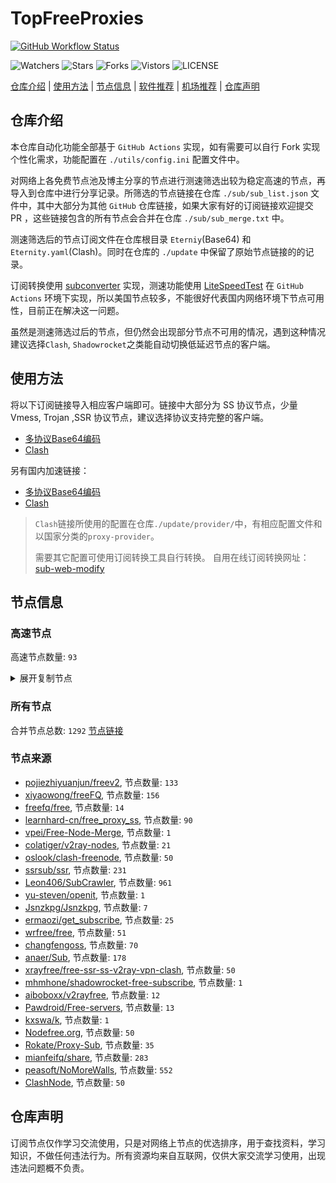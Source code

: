 # TopFreeProxies
[![GitHub Workflow Status](https://github.com/youkai0100/youkai/actions/workflows/get-proxies.yml/badge.svg)](https://github.com/youkai0100/youkai/actions/workflows/get-proxies.yml) 

![Watchers](https://img.shields.io/github/watchers/youkai0100/youkai) ![Stars](https://img.shields.io/github/stars/youkai0100/youkai) ![Forks](https://img.shields.io/github/forks/youkai0100/youkai) ![Vistors](https://visitor-badge.laobi.icu/badge?page_id=youkai0100.youkai) ![LICENSE](https://img.shields.io/badge/license-CC%20BY--SA%204.0-green.svg)

[仓库介绍](https://github.com/youkai0100/youkai#仓库介绍) | [使用方法](https://github.com/youkai0100/youkai#使用方法) | [节点信息](https://github.com/youkai0100/youkai#节点信息) | [软件推荐](https://github.com/youkai0100/youkai#客户端选择) | [机场推荐](https://github.com/youkai0100/youkai#机场推荐) | [仓库声明](https://github.com/youkai0100/youkai#仓库声明)

## 仓库介绍
本仓库自动化功能全部基于 `GitHub Actions` 实现，如有需要可以自行 Fork 实现个性化需求，功能配置在 `./utils/config.ini` 配置文件中。

对网络上各免费节点池及博主分享的节点进行测速筛选出较为稳定高速的节点，再导入到仓库中进行分享记录。所筛选的节点链接在仓库 `./sub/sub_list.json` 文件中，其中大部分为其他 `GitHub` 仓库链接，如果大家有好的订阅链接欢迎提交 PR ，这些链接包含的所有节点会合并在仓库 `./sub/sub_merge.txt` 中。

测速筛选后的节点订阅文件在仓库根目录 `Eterniy`(Base64) 和 `Eternity.yaml`(Clash)。同时在仓库的 `./update` 中保留了原始节点链接的的记录。

订阅转换使用 [subconverter](https://github.com/tindy2013/subconverter) 实现，测速功能使用 [LiteSpeedTest](https://github.com/xxf098/LiteSpeedTest) 在 `GitHub Actions` 环境下实现，所以美国节点较多，不能很好代表国内网络环境下节点可用性，目前正在解决这一问题。

虽然是测速筛选过后的节点，但仍然会出现部分节点不可用的情况，遇到这种情况建议选择`Clash`, `Shadowrocket`之类能自动切换低延迟节点的客户端。

## 使用方法
将以下订阅链接导入相应客户端即可。链接中大部分为 SS 协议节点，少量 Vmess, Trojan ,SSR 协议节点，建议选择协议支持完整的客户端。

- [多协议Base64编码](https://raw.githubusercontent.com/youkai0100/youkai/master/Eternity)
- [Clash](https://raw.githubusercontent.com/youkai0100/youkai/master/Eternity.yaml)

另有国内加速链接：

- [多协议Base64编码](https://fastly.jsdelivr.net/gh/youkai0100/youkai@master/Eternity)
- [Clash](https://fastly.jsdelivr.net/gh/youkai0100/youkai@master/Eternity.yaml)

>`Clash`链接所使用的配置在仓库`./update/provider/`中，有相应配置文件和以国家分类的`proxy-provider`。
>
>需要其它配置可使用订阅转换工具自行转换。
>自用在线订阅转换网址：[sub-web-modify](https://sub.v1.mk/)

## 节点信息
### 高速节点
高速节点数量: `93`
<details>
  <summary>展开复制节点</summary>

    ssr://OTQuMjMuMTE2LjE5MDo0NDM6b3JpZ2luOmFlcy0yNTYtY3RyOnRsczEuMl90aWNrZXRfYXV0aDpTRzkzWkhsQ2VYQmhjM05sY2pJd01qSS8_Z3JvdXA9VTFOU1VISnZkbWxrWlhJJnJlbWFya3M9OEotSHJmQ2ZoN0FnU0V2cHBwbm11SzhvZVc5MWRIVmlaZW1Zdi1TOG4tZW5rZWFLZ0RJcElETSZvYmZzcGFyYW09VG05dVpRJnByb3RvcGFyYW09VG05dVpR
    vmess://eyJ2IjoiMiIsInBzIjoi8J+HrfCfh7AgX0hLX+mmmea4ry0+8J+Hs/Cfh7FfTkxf6I235YWwIiwiYWRkIjoiMTU2LjI0NS44LjEyOCIsInBvcnQiOiI0NzAyNCIsInR5cGUiOiJub25lIiwiaWQiOiIzY2E5MTJkYS02YWMyLTQxOGYtYjljZi00NWI2ZjY5NDU3OWIiLCJhaWQiOiI2NCIsIm5ldCI6InRjcCIsInBhdGgiOiIvIiwiaG9zdCI6IiIsInRscyI6IiJ9
    vmess://eyJ2IjoiMiIsInBzIjoi8J+HrfCfh7Ag6aaZ5rivXzA2MTQwMTEiLCJhZGQiOiIxNTYuMjQ1LjguMjA1IiwicG9ydCI6IjQ4NTg4IiwidHlwZSI6Im5vbmUiLCJpZCI6IjNmZDYzN2FkLTQ2ZmUtNGY4NS1hNmU4LTg2YjAwYmNhMTEyMiIsImFpZCI6IjY0IiwibmV0IjoidGNwIiwicGF0aCI6Ii8iLCJob3N0IjoiIiwidGxzIjoiIn0=
    ss://Y2hhY2hhMjAtaWV0Zi1wb2x5MTMwNTpiODliMzljMi1kYzhkLTQ1OTUtYTRjNS01NGI0ZmJhYjNmYzI@free.themars.top:32101#%F0%9F%87%AF%F0%9F%87%B5%20_JP_%E6%97%A5%E6%9C%AC%208
    vmess://eyJ2IjoiMiIsInBzIjoi8J+HrfCfh7Ag6aaZ5rivXzA2MTQwMDYiLCJhZGQiOiIxNTYuMjQ1LjguMTI2IiwicG9ydCI6IjQ3MDI0IiwidHlwZSI6Im5vbmUiLCJpZCI6IjNjYTkxMmRhLTZhYzItNDE4Zi1iOWNmLTQ1YjZmNjk0NTc5YiIsImFpZCI6IjY0IiwibmV0IjoidGNwIiwicGF0aCI6Ii8iLCJob3N0IjoiIiwidGxzIjoiIn0=
    vmess://eyJ2IjoiMiIsInBzIjoi8J+Hr/Cfh7Ug5pel5pysXzA2MTQwODkiLCJhZGQiOiIxMDkuMTY2LjM2LjE5MyIsInBvcnQiOiI1MDAwMiIsInR5cGUiOiJub25lIiwiaWQiOiI0MTgwNDhhZi1hMjkzLTRiOTktOWIwYy05OGNhMzU4MGRkMjQiLCJhaWQiOiI2NCIsIm5ldCI6InRjcCIsInBhdGgiOiIvIiwiaG9zdCI6IiIsInRscyI6IiJ9
    trojan://TJCfE7Mx2YcA8kX8zg@149.50.70.72:4003?allowInsecure=1#%F0%9F%87%AF%F0%9F%87%B5%20_IL_%E4%BB%A5%E8%89%B2%E5%88%97-%3E%F0%9F%87%AF%F0%9F%87%B5_JP_%E6%97%A5%E6%9C%AC
    vmess://eyJ2IjoiMiIsInBzIjoi8J+Hr/Cfh7Ug5pel5pysXzA2MTQwODYiLCJhZGQiOiI0NS44OC40My4yMzAiLCJwb3J0IjoiNDYyMDIiLCJ0eXBlIjoibm9uZSIsImlkIjoiNDE4MDQ4YWYtYTI5My00Yjk5LTliMGMtOThjYTM1ODBkZDI0IiwiYWlkIjoiNjQiLCJuZXQiOiJ0Y3AiLCJwYXRoIjoiLyIsImhvc3QiOiIiLCJ0bHMiOiIifQ==
    vmess://eyJ2IjoiMiIsInBzIjoi8J+Hr/Cfh7Ug5pel5pysXzA2MTQwMDciLCJhZGQiOiJ2anAxLjBiYWQuY29tIiwicG9ydCI6IjQ0MyIsInR5cGUiOiJub25lIiwiaWQiOiI5MjcwOTRkMy1kNjc4LTQ3NjMtODU5MS1lMjQwZDBiY2FlODciLCJhaWQiOiIwIiwibmV0Ijoid3MiLCJwYXRoIjoiL2NoYXQiLCJob3N0IjoidmpwMS4wYmFkLmNvbSIsInRscyI6InRscyJ9
    vmess://eyJ2IjoiMiIsInBzIjoi8J+Hr/Cfh7Ug5pel5pysXzA2MTQ5MzAiLCJhZGQiOiJ0b2t5by5jc2k3bGFoc2MuY29tIiwicG9ydCI6IjkwMDEiLCJ0eXBlIjoibm9uZSIsImlkIjoiZTJiNzU0OWYtNjY3Zi00MWU4LWQ1MDEtYWU1OWZjODJkYjYwIiwiYWlkIjoiMCIsIm5ldCI6IndzIiwicGF0aCI6Ii92aWRlbyIsImhvc3QiOiJ0b2t5by5jc2k3bGFoc2MuY29tIiwidGxzIjoiIn0=
    ss://YWVzLTI1Ni1jZmI6YW1hem9uc2tyMDU@3.38.211.241:443#%F0%9F%87%B0%F0%9F%87%B7%20_KR_%E9%9F%A9%E5%9B%BD%205
    vmess://eyJ2IjoiMiIsInBzIjoi8J+HqPCfh7MgUmVsYXlf8J+HufCfh7xUVy3wn4e58J+HvFRXXzE0IiwiYWRkIjoidHc5OS1oaW5ldC5teW5vZGVzMDAxLm9uZSIsInBvcnQiOiI0NDUiLCJ0eXBlIjoibm9uZSIsImlkIjoiNWYwNGRlODQtNmI3ZS0zNTY0LTgyYzItZDJhOTk4MDAyNjI5IiwiYWlkIjoiMCIsIm5ldCI6InRjcCIsInBhdGgiOiIvdmlkZW8iLCJob3N0IjoidG9reW8uY3NpN2xhaHNjLmNvbSIsInRscyI6IiJ9
    vmess://eyJ2IjoiMiIsInBzIjoi8J+HrfCfh7Ag6aaZ5rivXzA2MTQwMjEiLCJhZGQiOiIxOC4xNjcuNTEuMjMwIiwicG9ydCI6IjM4MzQ2IiwidHlwZSI6Im5vbmUiLCJpZCI6ImZmNjZiZThhLWRmMDItNDhmZi1iNDcxLTQxNzNmMDkyMGFlOSIsImFpZCI6IjAiLCJuZXQiOiJ0Y3AiLCJwYXRoIjoiL3ZpZGVvIiwiaG9zdCI6InRva3lvLmNzaTdsYWhzYy5jb20iLCJ0bHMiOiIifQ==
    vmess://eyJ2IjoiMiIsInBzIjoi8J+HrfCfh7Ag6aaZ5rivXzA2MTQwMDUiLCJhZGQiOiIxOC4xNjYuMjA5LjEwMyIsInBvcnQiOiI1MTU3MyIsInR5cGUiOiJub25lIiwiaWQiOiIwZTI4OTA2Yy03ODc0LTQxMGItZDRmNi0wYzIyYzdkOTk0NWUiLCJhaWQiOiIwIiwibmV0IjoidGNwIiwicGF0aCI6Ii92aWRlbyIsImhvc3QiOiJ0b2t5by5jc2k3bGFoc2MuY29tIiwidGxzIjoiIn0=
    vmess://eyJ2IjoiMiIsInBzIjoi8J+HrfCfh7Ag6aaZ5rivXzA2MTQwMTUiLCJhZGQiOiIxOTguMjUyLjEwNy4yMSIsInBvcnQiOiI4MCIsInR5cGUiOiJub25lIiwiaWQiOiIxOTUzN2RiNy1iMDAyLTRhNjAtOGY5MS01OTQ2MWJmNTZjM2IiLCJhaWQiOiIwIiwibmV0Ijoid3MiLCJwYXRoIjoiL3ppbmdmYXN0LnZuIiwiaG9zdCI6IiIsInRscyI6IiJ9
    vmess://eyJ2IjoiMiIsInBzIjoi8J+Hr/Cfh7Ug5pel5pysXzA2MTQwMjciLCJhZGQiOiIxMzEuMTg2LjQxLjE5MiIsInBvcnQiOiIyNjI5NyIsInR5cGUiOiJub25lIiwiaWQiOiJiMGVkNmViNy1kYzMwLTQ4OTctZGY1MC1jMmMxZDRlZTZlOTEiLCJhaWQiOiIwIiwibmV0IjoidGNwIiwicGF0aCI6Ii96aW5nZmFzdC52biIsImhvc3QiOiIiLCJ0bHMiOiIifQ==
    vmess://eyJ2IjoiMiIsInBzIjoi8J+Hr/Cfh7Ug5pel5pysXzA2MTQ5MzEiLCJhZGQiOiJvc2FrYXl6aC5jc2k3Lm5ldCIsInBvcnQiOiI5MDAxIiwidHlwZSI6Im5vbmUiLCJpZCI6ImUyYjc1NDlmLTY2N2YtNDFlOC1kNTAxLWFlNTlmYzgyZGI2MCIsImFpZCI6IjAiLCJuZXQiOiJ3cyIsInBhdGgiOiIvdmlkZW8iLCJob3N0Ijoib3Nha2F5emguY3NpNy5uZXQiLCJ0bHMiOiIifQ==
    vmess://eyJ2IjoiMiIsInBzIjoi8J+HuPCfh6wg5paw5Yqg5Z2hXzA2MTQ3NTMiLCJhZGQiOiJzZy5jc2k3bGFoc2MuY29tIiwicG9ydCI6IjkwMDEiLCJ0eXBlIjoibm9uZSIsImlkIjoiZTJiNzU0OWYtNjY3Zi00MWU4LWQ1MDEtYWU1OWZjODJkYjYwIiwiYWlkIjoiMCIsIm5ldCI6IndzIiwicGF0aCI6Ii92aWRlbyIsImhvc3QiOiJzZy5jc2k3bGFoc2MuY29tIiwidGxzIjoiIn0=
    ssr://M2xheWVyMDMuaW5pdGNsb3VkLnBybzo1NjE6YXV0aF9hZXMxMjhfbWQ1OmNoYWNoYTIwLWlldGY6cGxhaW46YldKc1lXNXJNWEJ2Y25RLz9ncm91cD1VMU5TVUhKdmRtbGtaWEkmcmVtYXJrcz04Si1IcmZDZmg3QWdTRXZwcHBubXVLOG9lVzkxZEhWaVplbVl2LVM4bi1lbmtlYUtnRElwJm9iZnNwYXJhbT0mcHJvdG9wYXJhbT1ORGcxTXpBNlRFeE1hWFZwZFdsMU56ZzNPRGM0
    vmess://eyJ2IjoiMiIsInBzIjoi8J+HuPCfh6wg5paw5Yqg5Z2hIDAwMSIsImFkZCI6Im1lZXR6b29tLmRpc25ldC5ncSIsInBvcnQiOiI0NDMiLCJ0eXBlIjoibm9uZSIsImlkIjoiYTg2OWM1NTctNWM3ZC00MjZmLTkwMzktMDI3OWMxNjM1MmJjIiwiYWlkIjoiMCIsIm5ldCI6IndzIiwicGF0aCI6Ii92bWVzc3dzIiwiaG9zdCI6Im1lZXR6b29tLmRpc25ldC5ncSIsInRscyI6InRscyJ9
    ss://YWVzLTI1Ni1jZmI6YW1hem9uc2tyMDU@18.139.163.228:443#%F0%9F%87%B8%F0%9F%87%AC%20_SG_%E6%96%B0%E5%8A%A0%E5%9D%A1%204
    vmess://eyJ2IjoiMiIsInBzIjoi8J+HuPCfh6wgX1NHX+aWsOWKoOWdoSAyIiwiYWRkIjoiMTMuMjE1LjE5MC4xOTEiLCJwb3J0IjoiODAiLCJ0eXBlIjoibm9uZSIsImlkIjoiY2E3ZmViYzItYmI0NS00ZTZkLTgxMGUtYWIwYWY2MDA5YzRlIiwiYWlkIjoiMCIsIm5ldCI6IndzIiwicGF0aCI6Ii9hd3MtY2hpbmEtbWVkaWEvWTY5OUdqeDJyTncubXA0IiwiaG9zdCI6IiIsInRscyI6IiJ9
    trojan://7a73f1dc97a70905870c0c0484b12145@trs22.bolab.net:443?allowInsecure=0#%F0%9F%87%AF%F0%9F%87%B5%20Relay_%F0%9F%87%AF%F0%9F%87%B5JP-%F0%9F%87%AF%F0%9F%87%B5JP_13%20%7C30.27Mb
    vmess://eyJ2IjoiMiIsInBzIjoi8J+HqPCfh7Mg5Y+w5rm+XzA2MTQwMTUiLCJhZGQiOiI2MS4yMjAuMTk4LjEwMiIsInBvcnQiOiI1ODAwMiIsInR5cGUiOiJub25lIiwiaWQiOiI0MTgwNDhhZi1hMjkzLTRiOTktOWIwYy05OGNhMzU4MGRkMjQiLCJhaWQiOiI2NCIsIm5ldCI6InRjcCIsInBhdGgiOiIvIiwiaG9zdCI6IiIsInRscyI6IiJ9
    trojan://7a73f1dc97a70905870c0c0484b12145@trs19.bolab.net:443?allowInsecure=0&sni=trs19.bolab.net#%F0%9F%87%AF%F0%9F%87%B5%20%E6%97%A5%E6%9C%AC%E3%80%90%E4%BB%98%E8%B4%B9%E6%8E%A8%E8%8D%90%EF%BC%9Att.vg%2Fvip%E3%80%917
    vmess://eyJ2IjoiMiIsInBzIjoi8J+HuPCfh6wg5paw5Yqg5Z2hXzA2MTQwMDQiLCJhZGQiOiJ2c2cxLjBiYWQuY29tIiwicG9ydCI6IjQ0MyIsInR5cGUiOiJub25lIiwiaWQiOiI5MjcwOTRkMy1kNjc4LTQ3NjMtODU5MS1lMjQwZDBiY2FlODciLCJhaWQiOiIwIiwibmV0Ijoid3MiLCJwYXRoIjoiL2NoYXQiLCJob3N0IjoidnNnMS4wYmFkLmNvbSIsInRscyI6InRscyJ9
    ssr://OC4yMTguMTg3LjExMzo1NjQ1MjphdXRoX2NoYWluX2E6bm9uZTp0bHMxLjJfdGlja2V0X2F1dGg6TWpnek5EWTBkRFEvP2dyb3VwPVUxTlNVSEp2ZG1sa1pYSSZyZW1hcmtzPVVHOXZiRl93bjRlNDhKLUhyRk5IWHpjd0pTWHZ2NzBnTkEmb2Jmc3BhcmFtPSZwcm90b3BhcmFtPQ
    ssr://OC4yMTcuNDYuMTc0OjUxMzUyOmF1dGhfY2hhaW5fYTpub25lOnRsczEuMl90aWNrZXRfYXV0aDpNelExTXpSME5UUTEvP2dyb3VwPVUxTlNVSEp2ZG1sa1pYSSZyZW1hcmtzPVVHOXZiRl93bjRlNDhKLUhyRk5IWHpjd0pTWHZ2NzAmb2Jmc3BhcmFtPSZwcm90b3BhcmFtPQ
    ssr://OC4yMTcuOTAuMzk6NTM2NDA6YXV0aF9jaGFpbl9hOm5vbmU6dGxzMS4yX3RpY2tldF9hdXRoOk9ESTNNemMwZVRjMC8_Z3JvdXA9VTFOU1VISnZkbWxrWlhJJnJlbWFya3M9VTBkZk1qQTAmb2Jmc3BhcmFtPSZwcm90b3BhcmFtPQ
    ssr://OC4yMTcuODkuMjI5OjUzNjU5OmF1dGhfY2hhaW5fYTpub25lOnRsczEuMl90aWNrZXRfYXV0aDpNelExZFRNME5UZy8_Z3JvdXA9VTFOU1VISnZkbWxrWlhJJnJlbWFya3M9VUc5dmJGX3duNGU0OEotSHJGTkhYemN3SlNYdnY3MGdNZyZvYmZzcGFyYW09JnByb3RvcGFyYW09
    vmess://eyJ2IjoiMiIsInBzIjoi8J+HuPCfh6wg5paw5Yqg5Z2hXzA2MTQwNTQiLCJhZGQiOiIyNy4xMjQuNDUuMTE5IiwicG9ydCI6IjUwMDAyIiwidHlwZSI6Im5vbmUiLCJpZCI6IjQxODA0OGFmLWEyOTMtNGI5OS05YjBjLTk4Y2EzNTgwZGQyNCIsImFpZCI6IjY0IiwibmV0IjoidGNwIiwicGF0aCI6Ii9jaGF0IiwiaG9zdCI6InZzZzEuMGJhZC5jb20iLCJ0bHMiOiIifQ==
    ssr://OC4yMTcuOTkuNjI6NDc4MDc6YXV0aF9jaGFpbl9hOm5vbmU6dGxzMS4yX3RpY2tldF9hdXRoOk16UTBabWMwTXpRMC8_Z3JvdXA9VTFOU1VISnZkbWxrWlhJJnJlbWFya3M9VTBkZk1UZ3cmb2Jmc3BhcmFtPSZwcm90b3BhcmFtPQ
    vmess://eyJ2IjoiMiIsInBzIjoi8J+HuPCfh6wg5paw5Yqg5Z2hXzA2MTQwMDEiLCJhZGQiOiIyMDIuNzkuMTc0LjE1NyIsInBvcnQiOiI1NTI2NCIsInR5cGUiOiJub25lIiwiaWQiOiIxMjFjOWM4OS03ZDExLTRmNDktOTExMi1kYzFlODUzNjNmNmYiLCJhaWQiOiI2NCIsIm5ldCI6InRjcCIsInBhdGgiOiIvY2hhdCIsImhvc3QiOiJ2c2cxLjBiYWQuY29tIiwidGxzIjoiIn0=
    vmess://eyJ2IjoiMiIsInBzIjoi8J+Hr/Cfh7Ug5pel5pysXzA2MTQwMTEiLCJhZGQiOiIyMTMuMjMyLjExNC4yMTEiLCJwb3J0IjoiNDk3NTciLCJ0eXBlIjoibm9uZSIsImlkIjoiZWMwZmQ3YjgtOWI2ZS00M2Q4LWZiMDgtMmNjOTg4NjBmNjM4IiwiYWlkIjoiMCIsIm5ldCI6IndzIiwicGF0aCI6Ii8iLCJob3N0IjoiIiwidGxzIjoiIn0=
    vmess://eyJ2IjoiMiIsInBzIjoi8J+HuPCfh6wg5paw5Yqg5Z2hXzA2MTQ3NzMiLCJhZGQiOiIwMDAxLnNnLmdlbnpwbi5jb20iLCJwb3J0IjoiODAiLCJ0eXBlIjoibm9uZSIsImlkIjoiYzc4MjM3MzMtZGZjOS00MzBkLWE3Y2YtYzMzMDJmOTYyN2Q2IiwiYWlkIjoiMCIsIm5ldCI6IndzIiwicGF0aCI6Ii8iLCJob3N0IjoiZGwua2d2bi5nYXJlbmFub3cuY29tIiwidGxzIjoiIn0=
    ssr://MTczLjgyLjE4Ni4yNTo1MDAwNjphdXRoX2NoYWluX2E6bm9uZTpwbGFpbjpTVTlUZDJkQldWUlNSV0Z6YXlnbU1WVklXVlJwY1NjbUpURXlhV2R6WVhOaGJXRm1VMU5TLz9ncm91cD1VMU5TVUhKdmRtbGtaWEkmcmVtYXJrcz04Si1IcmZDZmg3QWdTRXZwcHBubXVLOG9lVzkxZEhWaVplbVl2LVM4bi1lbmtlYUtnRElwSURJJm9iZnNwYXJhbT0mcHJvdG9wYXJhbT0
    vmess://eyJ2IjoiMiIsInBzIjoi8J+HuPCfh6wg5paw5Yqg5Z2hXzA2MTQwMDMiLCJhZGQiOiIxMzguMi43MS4xMTEiLCJwb3J0IjoiODAiLCJ0eXBlIjoibm9uZSIsImlkIjoiYjI5NDc5NDItNzAxYi00ZGUyLTkxY2QtZjY4MTBkNWQwM2JjIiwiYWlkIjoiMCIsIm5ldCI6IndzIiwicGF0aCI6Ii8iLCJob3N0IjoiIiwidGxzIjoiIn0=
    ssr://aXBsYy1qaS5taWVsaW5rLWRuczIuY29tOjY2NzphdXRoX2FlczEyOF9tZDU6cmM0LW1kNTpodHRwX3NpbXBsZTpiV2xsYW5WdGNDNWpiMjAvP2dyb3VwPVUxTlNVSEp2ZG1sa1pYSSZyZW1hcmtzPThKLUhxUENmaDdNZzVMaXQ1WnU5SUMwZzVZLXc1cm0tSUMwZ1EyaDFibWRvZDJFZ1ZHVnNaV052YlNCRGJ5NGdUSFJrTGlBMyZvYmZzcGFyYW09WVdwaGVDNXRhV055YjNOdlpuUXVZMjl0JnByb3RvcGFyYW09TVRBMU9EWXdPakl3TWpBNU16RmtMVEV4TWpZdE0yVmhNUzFpT1RNeExXSTNOVEJtTTJOaE5UWXpaQQ
    trojan://45ef6be3-e154-43a0-afbc-c8a3b2b00bfa@149.28.159.35:80?allowInsecure=1&sni=blogfa.com#%F0%9F%87%B8%F0%9F%87%AC%20_SG_%E6%96%B0%E5%8A%A0%E5%9D%A1_1%202
    ssr://a3IxLnZmdW4uaWN1OjQ0MzphdXRoX2FlczEyOF9zaGExOmFlcy0yNTYtY2ZiOnBsYWluOmRubDFibTFsLz9ncm91cD1VMU5TVUhKdmRtbGtaWEkmcmVtYXJrcz04Si1Ic1BDZmg3Y2dYMHRTWC1tZnFlV2J2U0F6Jm9iZnNwYXJhbT1ZV0k1TXpFeE56UXlNaTVxWkM1b2F3JnByb3RvcGFyYW09TVRjME1qSTZWRlJ3TUZOWQ
    ss://Y2hhY2hhMjAtaWV0Zi1wb2x5MTMwNTo3MjgyMjliOS0xNjRlLTQ1Y2ItYmZiMy04OTZiM2EwNTZhMTg@node01.gde52px1vwf5q6301fxn.catapi.management:10010#%F0%9F%87%A8%F0%9F%87%B3%20Relay%20%F0%9F%87%B9%F0%9F%87%BC%20Taiwan%28ChatGPT%29%2011%20TG%40SSRSUB
    trojan://2dddb8e6-927a-4294-97ea-10a016e24aba@de.stablize.top:443?allowInsecure=0#%F0%9F%87%B8%F0%9F%87%AC%20%E6%96%B0%E5%8A%A0%E5%9D%A1%E3%80%90%E4%BB%98%E8%B4%B9%E6%8E%A8%E8%8D%90%EF%BC%9Att.vg%2Fvip%E3%80%9177
    ss://YWVzLTI1Ni1jZmI6YW1hem9uc2tyMDU@18.183.168.162:443#%F0%9F%87%AF%F0%9F%87%B5%20_JP_%E6%97%A5%E6%9C%AC%203%203
    ss://Y2hhY2hhMjAtaWV0Zi1wb2x5MTMwNTpmNGVmNzU3YS0zZDBjLTQxMjYtYjQwOS03Njc1ZjdkYThhNmM@zf.678889.xyz:44011#%F0%9F%87%AF%F0%9F%87%B5%20Relay%20%F0%9F%87%AF%F0%9F%87%B5%20Japan%2018%20TG%40SSRSUB
    vmess://eyJ2IjoiMiIsInBzIjoi8J+HuvCfh7gg576O5Zu9XzA2MTQyMTMiLCJhZGQiOiI2Ny4yMS42NC4zOCIsInBvcnQiOiI0NzA3NCIsInR5cGUiOiJub25lIiwiaWQiOiJiNzRmNGFmYS0xYTU3LTRhZmYtYjdlNS04YWQ1ZWEzMzU2NmYiLCJhaWQiOiI2NCIsIm5ldCI6InRjcCIsInBhdGgiOiIvIiwiaG9zdCI6IiIsInRscyI6IiJ9
    vmess://eyJ2IjoiMiIsInBzIjoi8J+HuvCfh7gg576O5Zu9XzA2MTQ2NDUiLCJhZGQiOiIxNzMuODIuNTEuMTE4IiwicG9ydCI6IjU3OTEyIiwidHlwZSI6Im5vbmUiLCJpZCI6IjQxODA0OGFmLWEyOTMtNGI5OS05YjBjLTk4Y2EzNTgwZGQyNCIsImFpZCI6IjY0IiwibmV0IjoidGNwIiwicGF0aCI6Ii8iLCJob3N0IjoiIiwidGxzIjoiIn0=
    vmess://eyJ2IjoiMiIsInBzIjoi8J+HuvCfh7gg576O5Zu9XzA2MTQwODciLCJhZGQiOiI2NC4zMi4yMC45NyIsInBvcnQiOiI0MDAzOSIsInR5cGUiOiJub25lIiwiaWQiOiJjMWJhZDlhNi0xNDgyLTQ5NDEtYTBjNC1lODVmM2NiYmNiNWEiLCJhaWQiOiI2NCIsIm5ldCI6InRjcCIsInBhdGgiOiIvIiwiaG9zdCI6IiIsInRscyI6IiJ9
    vmess://eyJ2IjoiMiIsInBzIjoi8J+HuvCfh7gg576O5Zu9XzA2MTQxODEiLCJhZGQiOiI2NC4zMi4yMC4xMDMiLCJwb3J0IjoiNDAwMzkiLCJ0eXBlIjoibm9uZSIsImlkIjoiYzFiYWQ5YTYtMTQ4Mi00OTQxLWEwYzQtZTg1ZjNjYmJjYjVhIiwiYWlkIjoiNjQiLCJuZXQiOiJ0Y3AiLCJwYXRoIjoiLyIsImhvc3QiOiIiLCJ0bHMiOiIifQ==
    vmess://eyJ2IjoiMiIsInBzIjoi8J+HuvCfh7gg576O5Zu9XzA2MTQyNjAiLCJhZGQiOiIxMzcuMTc1LjIxLjE0MCIsInBvcnQiOiI0MjAxNCIsInR5cGUiOiJub25lIiwiaWQiOiI0MTgwNDhhZi1hMjkzLTRiOTktOWIwYy05OGNhMzU4MGRkMjQiLCJhaWQiOiI2NCIsIm5ldCI6InRjcCIsInBhdGgiOiIvIiwiaG9zdCI6IiIsInRscyI6IiJ9
    vmess://eyJ2IjoiMiIsInBzIjoi8J+HuvCfh7gg576O5Zu9XzA2MTQzMzA3IiwiYWRkIjoiMTM3LjE3NS4zLjIzMCIsInBvcnQiOiI1MzA0MiIsInR5cGUiOiJub25lIiwiaWQiOiI0MTgwNDhhZi1hMjkzLTRiOTktOWIwYy05OGNhMzU4MGRkMjQiLCJhaWQiOiI2NCIsIm5ldCI6InRjcCIsInBhdGgiOiIvIiwiaG9zdCI6IiIsInRscyI6IiJ9
    vmess://eyJ2IjoiMiIsInBzIjoi8J+HuvCfh7gg576O5Zu9XzA2MTQyNTciLCJhZGQiOiIxMzcuMTc1LjEuNyIsInBvcnQiOiI1MzQwMyIsInR5cGUiOiJub25lIiwiaWQiOiI0MTgwNDhhZi1hMjkzLTRiOTktOWIwYy05OGNhMzU4MGRkMjQiLCJhaWQiOiI2NCIsIm5ldCI6InRjcCIsInBhdGgiOiIvIiwiaG9zdCI6IiIsInRscyI6IiJ9
    vmess://eyJ2IjoiMiIsInBzIjoi8J+HuvCfh7gg576O5Zu9XzA2MTQyNDIiLCJhZGQiOiIxNzEuMjIuMTM0LjMwIiwicG9ydCI6IjUzNDMzIiwidHlwZSI6Im5vbmUiLCJpZCI6IjQxODA0OGFmLWEyOTMtNGI5OS05YjBjLTk4Y2EzNTgwZGQyNCIsImFpZCI6IjY0IiwibmV0IjoidGNwIiwicGF0aCI6Ii8iLCJob3N0IjoiIiwidGxzIjoiIn0=
    vmess://eyJ2IjoiMiIsInBzIjoi8J+HuvCfh7gg576O5Zu9XzA2MTQxOTUiLCJhZGQiOiI0NS44OC4xNzYuNTMiLCJwb3J0IjoiNTQ3NzQiLCJ0eXBlIjoibm9uZSIsImlkIjoiNDE4MDQ4YWYtYTI5My00Yjk5LTliMGMtOThjYTM1ODBkZDI0IiwiYWlkIjoiNjQiLCJuZXQiOiJ0Y3AiLCJwYXRoIjoiLyIsImhvc3QiOiIiLCJ0bHMiOiIifQ==
    vmess://eyJ2IjoiMiIsInBzIjoi8J+HuvCfh7gg576O5Zu9XzA2MTQyMzMiLCJhZGQiOiIxNDIuNC4xMTkuMjA3IiwicG9ydCI6IjUzOTg2IiwidHlwZSI6Im5vbmUiLCJpZCI6IjQxODA0OGFmLWEyOTMtNGI5OS05YjBjLTk4Y2EzNTgwZGQyNCIsImFpZCI6IjY0IiwibmV0IjoidGNwIiwicGF0aCI6Ii8iLCJob3N0IjoiIiwidGxzIjoiIn0=
    vmess://eyJ2IjoiMiIsInBzIjoi8J+HuvCfh7gg576O5Zu9XzA2MTQ4NTIiLCJhZGQiOiIxOTguMjAwLjM3LjE5NyIsInBvcnQiOiI1Mzk1MiIsInR5cGUiOiJub25lIiwiaWQiOiI0MTgwNDhhZi1hMjkzLTRiOTktOWIwYy05OGNhMzU4MGRkMjQiLCJhaWQiOiI2NCIsIm5ldCI6InRjcCIsInBhdGgiOiIvIiwiaG9zdCI6IiIsInRscyI6IiJ9
    vmess://eyJ2IjoiMiIsInBzIjoi8J+HuvCfh7ggX1VTX+e+juWbvSAyIDMiLCJhZGQiOiIxOTkuMTgwLjEwMy4xNTYiLCJwb3J0IjoiNTkzMjIiLCJ0eXBlIjoibm9uZSIsImlkIjoiNDE4MDQ4YWYtYTI5My00Yjk5LTliMGMtOThjYTM1ODBkZDI0IiwiYWlkIjoiNjQiLCJuZXQiOiJ0Y3AiLCJwYXRoIjoiLyIsImhvc3QiOiIiLCJ0bHMiOiIifQ==
    vmess://eyJ2IjoiMiIsInBzIjoi8J+HuvCfh7gg576O5Zu9XzA2MTQzMDAiLCJhZGQiOiIzOC42My4xNy4xNzYiLCJwb3J0IjoiNTA3MDIiLCJ0eXBlIjoibm9uZSIsImlkIjoiNDE4MDQ4YWYtYTI5My00Yjk5LTliMGMtOThjYTM1ODBkZDI0IiwiYWlkIjoiNjQiLCJuZXQiOiJ0Y3AiLCJwYXRoIjoiLyIsImhvc3QiOiIiLCJ0bHMiOiIifQ==
    vmess://eyJ2IjoiMiIsInBzIjoi8J+HuvCfh7gg576O5Zu9XzA2MTQxNzIiLCJhZGQiOiIxNDAuOTkuNTcuMzgiLCJwb3J0IjoiNTQwMDIiLCJ0eXBlIjoibm9uZSIsImlkIjoiNDE4MDQ4YWYtYTI5My00Yjk5LTliMGMtOThjYTM1ODBkZDI0IiwiYWlkIjoiNjQiLCJuZXQiOiJ0Y3AiLCJwYXRoIjoiLyIsImhvc3QiOiIiLCJ0bHMiOiIifQ==
    vmess://eyJ2IjoiMiIsInBzIjoi8J+HuvCfh7gg576O5Zu9XzA2MTQ4MzEiLCJhZGQiOiIxMDcuMTQ4LjIwMy41NCIsInBvcnQiOiI1NTMzNyIsInR5cGUiOiJub25lIiwiaWQiOiI0MTgwNDhhZi1hMjkzLTRiOTktOWIwYy05OGNhMzU4MGRkMjQiLCJhaWQiOiI2NCIsIm5ldCI6InRjcCIsInBhdGgiOiIvIiwiaG9zdCI6IiIsInRscyI6IiJ9
    vmess://eyJ2IjoiMiIsInBzIjoi8J+HuvCfh7gg576O5Zu9XzA2MTQwNTIiLCJhZGQiOiIxMzcuMTc1LjUyLjIyIiwicG9ydCI6IjMzMDAyIiwidHlwZSI6Im5vbmUiLCJpZCI6IjQxODA0OGFmLWEyOTMtNGI5OS05YjBjLTk4Y2EzNTgwZGQyNCIsImFpZCI6IjY0IiwibmV0IjoidGNwIiwicGF0aCI6Ii8iLCJob3N0IjoiIiwidGxzIjoiIn0=
    vmess://eyJ2IjoiMiIsInBzIjoi8J+HuvCfh7gg576O5Zu9XzA2MTQxMTIiLCJhZGQiOiIxOTIuNzQuMjI4LjE3MiIsInBvcnQiOiI0Mjg1NyIsInR5cGUiOiJub25lIiwiaWQiOiIwNTFiODQ0Zi1lZmUzLTQ4NDctOTJhYS02NmI1ZGUwYjZkNGUiLCJhaWQiOiI2NCIsIm5ldCI6InRjcCIsInBhdGgiOiIvIiwiaG9zdCI6IiIsInRscyI6IiJ9
    vmess://eyJ2IjoiMiIsInBzIjoi8J+HuvCfh7gg576O5Zu9XzA2MTQzMjgiLCJhZGQiOiIxMDcuMTQ4LjIwMy4yNDYiLCJwb3J0IjoiNTM5ODYiLCJ0eXBlIjoibm9uZSIsImlkIjoiNDE4MDQ4YWYtYTI5My00Yjk5LTliMGMtOThjYTM1ODBkZDI0IiwiYWlkIjoiNjQiLCJuZXQiOiJ0Y3AiLCJwYXRoIjoiLyIsImhvc3QiOiIiLCJ0bHMiOiIifQ==
    vmess://eyJ2IjoiMiIsInBzIjoi8J+HuvCfh7gg576O5Zu9XzA2MTQyMzAiLCJhZGQiOiIxMDcuMTQ4LjE5NS4yNiIsInBvcnQiOiI0MjAxNCIsInR5cGUiOiJub25lIiwiaWQiOiI0MTgwNDhhZi1hMjkzLTRiOTktOWIwYy05OGNhMzU4MGRkMjQiLCJhaWQiOiI2NCIsIm5ldCI6InRjcCIsInBhdGgiOiIvIiwiaG9zdCI6IiIsInRscyI6IiJ9
    vmess://eyJ2IjoiMiIsInBzIjoi8J+HuvCfh7gg576O5Zu9XzA2MTQyMTciLCJhZGQiOiIxOTguMi4yMDMuNTMiLCJwb3J0IjoiNDQ2NzIiLCJ0eXBlIjoibm9uZSIsImlkIjoiNDE4MDQ4YWYtYTI5My00Yjk5LTliMGMtOThjYTM1ODBkZDI0IiwiYWlkIjoiNjQiLCJuZXQiOiJ0Y3AiLCJwYXRoIjoiLyIsImhvc3QiOiIiLCJ0bHMiOiIifQ==
    vmess://eyJ2IjoiMiIsInBzIjoi8J+HuvCfh7gg576O5Zu9XzA2MTQyNTUiLCJhZGQiOiIxMDcuMTQ4LjE5NS4yMyIsInBvcnQiOiI0MjAxNCIsInR5cGUiOiJub25lIiwiaWQiOiI0MTgwNDhhZi1hMjkzLTRiOTktOWIwYy05OGNhMzU4MGRkMjQiLCJhaWQiOiI2NCIsIm5ldCI6InRjcCIsInBhdGgiOiIvIiwiaG9zdCI6IiIsInRscyI6IiJ9
    vmess://eyJ2IjoiMiIsInBzIjoi8J+HuvCfh7gg576O5Zu9XzA2MTQzMTEiLCJhZGQiOiIxMzcuMTc1LjI5LjM4IiwicG9ydCI6IjUzOTg2IiwidHlwZSI6Im5vbmUiLCJpZCI6IjQxODA0OGFmLWEyOTMtNGI5OS05YjBjLTk4Y2EzNTgwZGQyNCIsImFpZCI6IjY0IiwibmV0IjoidGNwIiwicGF0aCI6Ii8iLCJob3N0IjoiIiwidGxzIjoiIn0=
    vmess://eyJ2IjoiMiIsInBzIjoi8J+HuvCfh7gg576O5Zu9XzA2MTQ2ODUiLCJhZGQiOiIxMDcuMTQ4LjE5Mi4xNTAiLCJwb3J0IjoiNDk5MjQiLCJ0eXBlIjoibm9uZSIsImlkIjoiNDE4MDQ4YWYtYTI5My00Yjk5LTliMGMtOThjYTM1ODBkZDI0IiwiYWlkIjoiNjQiLCJuZXQiOiJ0Y3AiLCJwYXRoIjoiLyIsImhvc3QiOiIiLCJ0bHMiOiIifQ==
    vmess://eyJ2IjoiMiIsInBzIjoi8J+HuvCfh7gg576O5Zu9XzA2MTQ4MzIiLCJhZGQiOiIxMDcuMTQ4LjIwMy41NSIsInBvcnQiOiI1NTMzNyIsInR5cGUiOiJub25lIiwiaWQiOiI0MTgwNDhhZi1hMjkzLTRiOTktOWIwYy05OGNhMzU4MGRkMjQiLCJhaWQiOiI2NCIsIm5ldCI6InRjcCIsInBhdGgiOiIvIiwiaG9zdCI6IiIsInRscyI6IiJ9
    vmess://eyJ2IjoiMiIsInBzIjoi5pyq55+lXzA2MTQxMDkiLCJhZGQiOiJjZmNkbi5zYW5mZW5jZG4ubmV0IiwicG9ydCI6IjQ0MyIsInR5cGUiOiJub25lIiwiaWQiOiI2OTgxMTVlNC0xNDk0LTRmNGEtODVhOS03NmNkMDExZDNhYzYiLCJhaWQiOiIwIiwibmV0Ijoid3MiLCJwYXRoIjoiL3poLWNuIiwiaG9zdCI6InVzNi5zYW5mZW5jZG4ubmV0IiwidGxzIjoidGxzIn0=
    vmess://eyJ2IjoiMiIsInBzIjoi8J+Hs/Cfh7EgX05MX+iNt+WFsCAyIiwiYWRkIjoiNDUuMTUzLjIwMy44MyIsInBvcnQiOiI0MTYzMiIsInR5cGUiOiJub25lIiwiaWQiOiI0MTgwNDhhZi1hMjkzLTRiOTktOWIwYy05OGNhMzU4MGRkMjQiLCJhaWQiOiI2NCIsIm5ldCI6InRjcCIsInBhdGgiOiIvemgtY24iLCJob3N0IjoidXM2LnNhbmZlbmNkbi5uZXQiLCJ0bHMiOiIifQ==
    vmess://eyJ2IjoiMiIsInBzIjoi8J+HrvCfh7cgNEZyZWVJcmFuLTUzNTYiLCJhZGQiOiIxMDQuMTU2LjE0OS42MyIsInBvcnQiOiI4MCIsInR5cGUiOiJub25lIiwiaWQiOiI1ZWJkYjZkYy1iZTkzLTRkMzAtZjIxNi03NTFmOGY5NGEzMGIiLCJhaWQiOiIwIiwibmV0Ijoid3MiLCJwYXRoIjoiL3RnQGhlcmhlcm82IiwiaG9zdCI6IiIsInRscyI6IiJ9
    vmess://eyJ2IjoiMiIsInBzIjoi5aGe6IiM5bCUXzA2MTQwMDEiLCJhZGQiOiIxNTYuMjUxLjEzNS4xMSIsInBvcnQiOiI1MzMwMiIsInR5cGUiOiJub25lIiwiaWQiOiI0MTgwNDhhZi1hMjkzLTRiOTktOWIwYy05OGNhMzU4MGRkMjQiLCJhaWQiOiI2NCIsIm5ldCI6InRjcCIsInBhdGgiOiIvdGdAaGVyaGVybzYiLCJob3N0IjoiIiwidGxzIjoiIn0=
    vmess://eyJ2IjoiMiIsInBzIjoi5aGe6IiM5bCUXzA2MTQwMDIiLCJhZGQiOiIxNTYuMjUxLjEzNS4xNCIsInBvcnQiOiI1MzMwMiIsInR5cGUiOiJub25lIiwiaWQiOiI0MTgwNDhhZi1hMjkzLTRiOTktOWIwYy05OGNhMzU4MGRkMjQiLCJhaWQiOiI2NCIsIm5ldCI6InRjcCIsInBhdGgiOiIvdGdAaGVyaGVybzYiLCJob3N0IjoiIiwidGxzIjoiIn0=
    vmess://eyJ2IjoiMiIsInBzIjoi8J+Hs/Cfh7EgMTl8X/Cfh7Pwn4exX05MX+iNt+WFsF/nlLHpm7bplovlp4tfMTQiLCJhZGQiOiIxODguMTE0Ljk5LjYyIiwicG9ydCI6IjIwNTMiLCJ0eXBlIjoibm9uZSIsImlkIjoiMDQwNGJjMjgtOWNmYy00ZmJiLTllNGMtYzNmM2JhODdmMzg0IiwiYWlkIjoiMCIsIm5ldCI6IndzIiwicGF0aCI6Ii9ibHVlIiwiaG9zdCI6IngxLnlsa3MwMS5ldS5vcmciLCJ0bHMiOiJ0bHMifQ==
    vmess://eyJ2IjoiMiIsInBzIjoi8J+Hq/Cfh7cgMTl8X/Cfh6vwn4e3X0ZSX+azleWbvV/nlLHpm7bplovlp4tfMTQiLCJhZGQiOiIxNzMuMjQ1LjQ5LjEwMSIsInBvcnQiOiIyMDk2IiwidHlwZSI6Im5vbmUiLCJpZCI6ImYzODdhMGFmLTRiNzAtNGE0MC1lMmMzLTJmMjI0NzJkZjBjYiIsImFpZCI6IjAiLCJuZXQiOiJ3cyIsInBhdGgiOiIvYmx1ZSIsImhvc3QiOiJ4MS55bGtzMDEuZXUub3JnIiwidGxzIjoidGxzIn0=
    vmess://eyJ2IjoiMiIsInBzIjoi8J+Hs/Cfh7EgMTl8X/Cfh7Pwn4exX05MX+iNt+WFsF/nlLHpm7bplovlp4tfMTRfIiwiYWRkIjoiMTg4LjExNC45OS40MiIsInBvcnQiOiIyMDUzIiwidHlwZSI6Im5vbmUiLCJpZCI6IjA0MDRiYzI4LTljZmMtNGZiYi05ZTRjLWMzZjNiYTg3ZjM4NCIsImFpZCI6IjAiLCJuZXQiOiJ3cyIsInBhdGgiOiIvYmx1ZSIsImhvc3QiOiJ4MS55bGtzMDEuZXUub3JnIiwidGxzIjoidGxzIn0=
    vmess://eyJ2IjoiMiIsInBzIjoi5pyq55+lXzA2MTQwMDQiLCJhZGQiOiJzcGVlZC5jbG91ZGZsYXJlLmNvbSIsInBvcnQiOiI4MCIsInR5cGUiOiJub25lIiwiaWQiOiJmZmZmZmZmZi1mZmZmLWZmZmYtZmZmZi1mZmZmZmZmZmZmZmYiLCJhaWQiOiIwIiwibmV0Ijoid3MiLCJwYXRoIjoiLyIsImhvc3QiOiJ2ZWdhcy1wY3Qtc3lkbmV5LXZlcml6b24udHJ5Y2xvdWRmbGFyZS5jb20iLCJ0bHMiOiIifQ==
    vmess://eyJ2IjoiMiIsInBzIjoiQFNTUlNVQi1WMDUt5LuY6LS55o6o6I2QZGxqLnRmL3NzcnN1YiIsImFkZCI6Im5zMS52Mi12aXAuZnVuIiwicG9ydCI6IjgwIiwidHlwZSI6Im5vbmUiLCJpZCI6IjhhYmU5NDk2LTVlMjQtNGU0OS1iNTY2LWRjZjg2MTE2MDE3ZCIsImFpZCI6IjAiLCJuZXQiOiJ3cyIsInBhdGgiOiIvaTk5TGd2U2FzbGJzUExMUVE3ajZaIiwiaG9zdCI6ImRlNS5pcnRlaC5mdW4iLCJ0bHMiOiIifQ==
    vmess://eyJ2IjoiMiIsInBzIjoiQFNTUlNVQi1WMDUt5LuY6LS55o6o6I2QZGxqLnRmL3NzcnN1YiAyIiwiYWRkIjoibnMxLnYyLXZpcC5mdW4iLCJwb3J0IjoiODAiLCJ0eXBlIjoibm9uZSIsImlkIjoiOGFiZTk0OTYtNWUyNC00ZTQ5LWI1NjYtZGNmODYxMTYwMTdkIiwiYWlkIjoiMCIsIm5ldCI6IndzIiwicGF0aCI6Ii9pOTlMZ3ZTYXNsYnNQTExRUTdqNloiLCJob3N0IjoiZGU1LmlydGVoLmZ1biIsInRscyI6IiJ9
    trojan://TJCfE7Mx2YcA8kX8zg@149.50.77.95:4003?allowInsecure=1#%F0%9F%87%AC%F0%9F%87%A7%20_IL_%E4%BB%A5%E8%89%B2%E5%88%97-%3E%F0%9F%87%AC%F0%9F%87%A7_GB_%E8%8B%B1%E5%9B%BD
    vmess://eyJ2IjoiMiIsInBzIjoi8J+HrPCfh6cg6Iux5Zu9XzA2MTQwMTQiLCJhZGQiOiI4My4xNDIuMjI1LjU4IiwicG9ydCI6IjQ5OTIwIiwidHlwZSI6Im5vbmUiLCJpZCI6IjUyNjdjYTcxLTk3ZTYtNDRjOC04ZmI1LTlmZTRhZmUwOTU0ZSIsImFpZCI6IjY0IiwibmV0IjoidGNwIiwicGF0aCI6Ii8iLCJob3N0IjoiIiwidGxzIjoiIn0=
    vmess://eyJ2IjoiMiIsInBzIjoi8J+Hs/Cfh7EgX05MX+iNt+WFsCAzIiwiYWRkIjoiMTU0Ljg1LjEuMjQyIiwicG9ydCI6IjQ1NTE2IiwidHlwZSI6Im5vbmUiLCJpZCI6IjQxODA0OGFmLWEyOTMtNGI5OS05YjBjLTk4Y2EzNTgwZGQyNCIsImFpZCI6IjY0IiwibmV0IjoidGNwIiwicGF0aCI6Ii8iLCJob3N0IjoiIiwidGxzIjoiIn0=
    vmess://eyJ2IjoiMiIsInBzIjoi8J+Hq/Cfh7cg5rOV5Zu9XzA2MTQwMDciLCJhZGQiOiI1MS45MS4yMjMuMjUiLCJwb3J0IjoiNDgwMjgiLCJ0eXBlIjoibm9uZSIsImlkIjoiNDE4MDQ4YWYtYTI5My00Yjk5LTliMGMtOThjYTM1ODBkZDI0IiwiYWlkIjoiNjQiLCJuZXQiOiJ0Y3AiLCJwYXRoIjoiLyIsImhvc3QiOiIiLCJ0bHMiOiIifQ==
    vmess://eyJ2IjoiMiIsInBzIjoi8J+HrPCfh6cg6Iux5Zu9XzA2MTQwMTUiLCJhZGQiOiI4My4xNDIuMjI1LjIwIiwicG9ydCI6IjQ5OTIwIiwidHlwZSI6Im5vbmUiLCJpZCI6IjUyNjdjYTcxLTk3ZTYtNDRjOC04ZmI1LTlmZTRhZmUwOTU0ZSIsImFpZCI6IjY0IiwibmV0IjoidGNwIiwicGF0aCI6Ii8iLCJob3N0IjoiIiwidGxzIjoiIn0=
    vmess://eyJ2IjoiMiIsInBzIjoi8J+Hq/Cfh7cg5rOV5Zu9XzA2MTQwMTYiLCJhZGQiOiI5MS4xMzQuMjQ2LjU5IiwicG9ydCI6IjQ4MDI4IiwidHlwZSI6Im5vbmUiLCJpZCI6IjQxODA0OGFmLWEyOTMtNGI5OS05YjBjLTk4Y2EzNTgwZGQyNCIsImFpZCI6IjY0IiwibmV0IjoidGNwIiwicGF0aCI6Ii8iLCJob3N0IjoiIiwidGxzIjoiIn0=
    vmess://eyJ2IjoiMiIsInBzIjoi8J+Hq/Cfh7cgMTl8X/Cfh6vwn4e3X0ZSX+azleWbvV/np5HnvZFfMTQiLCJhZGQiOiIxNTYuMjQ5LjE4LjY4IiwicG9ydCI6IjM2MzIyIiwidHlwZSI6Im5vbmUiLCJpZCI6IjQxODA0OGFmLWEyOTMtNGI5OS05YjBjLTk4Y2EzNTgwZGQyNCIsImFpZCI6IjY0IiwibmV0IjoidGNwIiwicGF0aCI6Ii8iLCJob3N0IjoiIiwidGxzIjoiIn0=
    vmess://eyJ2IjoiMiIsInBzIjoiZ2l0aHViLmNvbS9mcmVlZnEgLSDkuYzlhYvlhbAgIDkiLCJhZGQiOiIyMTIuMTEwLjEzNC43IiwicG9ydCI6IjQ0MyIsInR5cGUiOiJub25lIiwiaWQiOiIzZGU0ZWMyNy03NGI0LTQzZTMtYmYyMy0xOGU3MjZhYzgwYmMiLCJhaWQiOiIwIiwibmV0Ijoid3MiLCJwYXRoIjoiL1A2a3BuNVVLRzQwTU5MSzIiLCJob3N0IjoiekhHS0xicW42VU0uamFuYmFyb29uLmNvbSIsInRscyI6InRscyJ9
    ss://YWVzLTEyOC1nY206c2hhZG93c29ja3M@212.102.53.194:443#GB_07
    vmess://eyJ2IjoiMiIsInBzIjoiMThAb25lY2xpY2t2cG5rZXlzIiwiYWRkIjoibG9uZG9uLmNzaTdsYWhzYy5jb20iLCJwb3J0IjoiOTAwMSIsInR5cGUiOiJub25lIiwiaWQiOiJlMmI3NTQ5Zi02NjdmLTQxZTgtZDUwMS1hZTU5ZmM4MmRiNjAiLCJhaWQiOiIwIiwibmV0Ijoid3MiLCJwYXRoIjoiL3ZpZGVvIiwiaG9zdCI6ImxvbmRvbi5jc2k3bGFoc2MuY29tIiwidGxzIjoiIn0=
    vmess://eyJ2IjoiMiIsInBzIjoi8J+Hs/Cfh7Eg6I235YWwXzA2MTQwMDYiLCJhZGQiOiIxNTQuODUuMS4yMTgiLCJwb3J0IjoiNDgzMjAiLCJ0eXBlIjoibm9uZSIsImlkIjoiNzQzYmRjODctMWRlYS00MWJmLWFhMGItNTFkZmJiZmVjOGFhIiwiYWlkIjoiNjQiLCJuZXQiOiJ0Y3AiLCJwYXRoIjoiL3ZpZGVvIiwiaG9zdCI6ImxvbmRvbi5jc2k3bGFoc2MuY29tIiwidGxzIjoiIn0=
    vmess://eyJ2IjoiMiIsInBzIjoi8J+Hs/Cfh7Eg6I235YWwXzA2MTQwMTIiLCJhZGQiOiIxNTQuODUuMS4xNTEiLCJwb3J0IjoiMzU2NTYiLCJ0eXBlIjoibm9uZSIsImlkIjoiMDc4ZWIyNGQtOGQxZC00ZmJkLWI5MTQtZWU1OGE4OTdhMzVlIiwiYWlkIjoiNjQiLCJuZXQiOiJ0Y3AiLCJwYXRoIjoiL3ZpZGVvIiwiaG9zdCI6ImxvbmRvbi5jc2k3bGFoc2MuY29tIiwidGxzIjoiIn0=
    trojan://TJCfE7Mx2YcA8kX8zg@149.50.75.76:4003?allowInsecure=1#%F0%9F%87%AE%F0%9F%87%B1%20_IL_%E4%BB%A5%E8%89%B2%E5%88%97-%3E%F0%9F%87%B3%F0%9F%87%B1_NL_%E8%8D%B7%E5%85%B0
    

</details>

### 所有节点
合并节点总数: `1292`
[节点链接](https://raw.githubusercontent.com/youkai0100/youkai/master/sub/sub_merge_base64.txt)

### 节点来源
- [pojiezhiyuanjun/freev2](https://github.com/pojiezhiyuanjun/freev2), 节点数量: `133`
- [xiyaowong/freeFQ](https://github.com/xiyaowong/freeFQ), 节点数量: `156`
- [freefq/free](https://github.com/freefq/free), 节点数量: `14`
- [learnhard-cn/free_proxy_ss](https://github.com/learnhard-cn/free_proxy_ss), 节点数量: `90`
- [vpei/Free-Node-Merge](https://github.com/vpei/Free-Node-Merge), 节点数量: `1`
- [colatiger/v2ray-nodes](https://github.com/colatiger/v2ray-nodes), 节点数量: `21`
- [oslook/clash-freenode](https://github.com/oslook/clash-freenode), 节点数量: `50`
- [ssrsub/ssr](https://github.com/ssrsub/ssr), 节点数量: `231`
- [Leon406/SubCrawler](https://github.com/Leon406/SubCrawler), 节点数量: `961`
- [yu-steven/openit](https://github.com/yu-steven/openit), 节点数量: `1`
- [Jsnzkpg/Jsnzkpg](https://github.com/Jsnzkpg/Jsnzkpg), 节点数量: `7`
- [ermaozi/get_subscribe](https://github.com/ermaozi/get_subscribe), 节点数量: `25`
- [wrfree/free](https://github.com/wrfree/free), 节点数量: `51`
- [changfengoss](https://github.com/ronghuaxueleng/get_v2), 节点数量: `70`
- [anaer/Sub](https://github.com/anaer/Sub), 节点数量: `178`
- [xrayfree/free-ssr-ss-v2ray-vpn-clash](https://github.com/xrayfree/free-ssr-ss-v2ray-vpn-clash), 节点数量: `50`
- [mhmhone/shadowrocket-free-subscribe](https://github.com/mhmhone/shadowrocket-free-subscribe), 节点数量: `1`
- [aiboboxx/v2rayfree](https://github.com/aiboboxx/v2rayfree), 节点数量: `12`
- [Pawdroid/Free-servers](https://github.com/Pawdroid/Free-servers), 节点数量: `13`
- [kxswa/k](https://github.com/kxswa/k), 节点数量: `1`
- [Nodefree.org](https://github.com/Fukki-Z/nodefree), 节点数量: `50`
- [Rokate/Proxy-Sub](https://github.com/Rokate/Proxy-Sub), 节点数量: `35`
- [mianfeifq/share](https://github.com/mianfeifq/share), 节点数量: `283`
- [peasoft/NoMoreWalls](https://github.com/peasoft/NoMoreWalls), 节点数量: `552`
- [ClashNode](https://clashnode.com/f/freenode), 节点数量: `50`


## 仓库声明
订阅节点仅作学习交流使用，只是对网络上节点的优选排序，用于查找资料，学习知识，不做任何违法行为。所有资源均来自互联网，仅供大家交流学习使用，出现违法问题概不负责。

